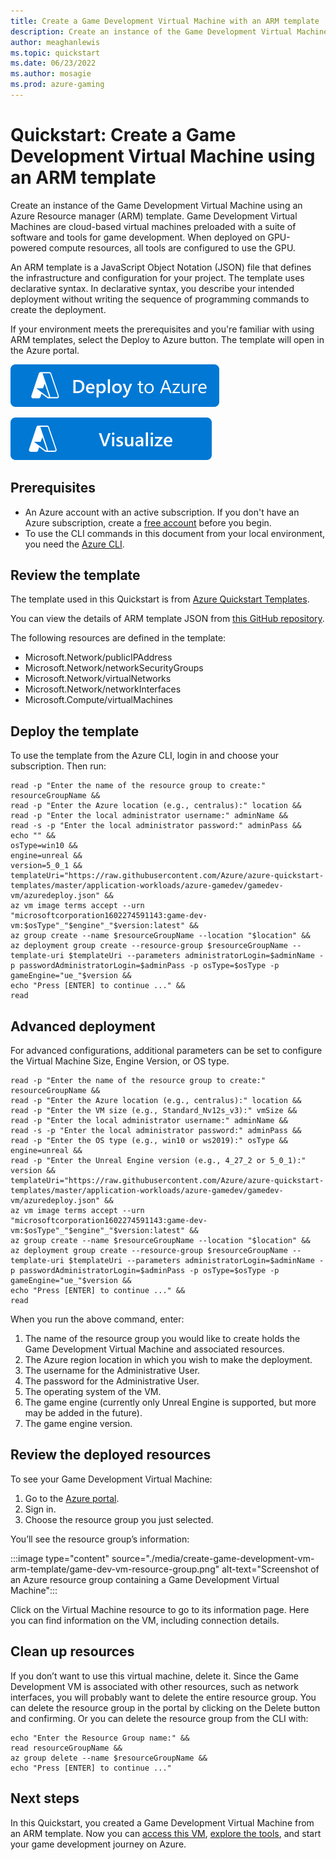 ```yaml
---
title: Create a Game Development Virtual Machine with an ARM template
description: Create an instance of the Game Development Virtual Machine using an Azure Resource Manager (ARM) template.
author: meaghanlewis
ms.topic: quickstart
ms.date: 06/23/2022
ms.author: mosagie
ms.prod: azure-gaming
---
```


# Quickstart: Create a Game Development Virtual Machine using an ARM template

Create an instance of the Game Development Virtual Machine using an Azure Resource manager (ARM) template. Game Development Virtual Machines are cloud-based virtual machines preloaded with a suite of software and tools for game development. When deployed on GPU-powered compute resources, all tools are configured to use the GPU.

An ARM template is a JavaScript Object Notation (JSON) file that defines the infrastructure and configuration for your project. The template uses declarative syntax. In declarative syntax, you describe your intended deployment without writing the sequence of programming commands to create the deployment.

If your environment meets the prerequisites and you're familiar with using ARM templates, select the Deploy to Azure button. The template will open in the Azure portal.

[![Deploy To Azure](https://raw.githubusercontent.com/Azure/azure-quickstart-templates/master/1-CONTRIBUTION-GUIDE/images/deploytoazure.svg?sanitize=true)](https://portal.azure.com/#create/Microsoft.Template/uri/https%3A%2F%2Fraw.githubusercontent.com%2FAzure%2Fazure-quickstart-templates%2Fmaster%2Fapplication-workloads%2Fazure-gamedev%2Fgamedev-vm%2Fazuredeploy.json)

[![Visualize](https://raw.githubusercontent.com/Azure/azure-quickstart-templates/master/1-CONTRIBUTION-GUIDE/images/visualizebutton.svg?sanitize=true)](http://armviz.io/#/?load=https%3A%2F%2Fraw.githubusercontent.com%2FAzure%2Fazure-quickstart-templates%2Fmaster%2Fapplication-workloads%2Fazure-gamedev%2Fgamedev-vm%2Fazuredeploy.json)

## Prerequisites

- An Azure account with an active subscription. If you don't have an Azure subscription, create a [free account](https://azure.microsoft.com/free) before you begin.
- To use the CLI commands in this document from your local environment, you need the [Azure CLI](/cli/azure/install-azure-cli).

## Review the template

The template used in this Quickstart is from [Azure Quickstart Templates](https://azure.microsoft.com/resources/templates/gamedev-vm/).

You can view the details of ARM template JSON from [this GitHub repository](https://github.com/Azure/azure-quickstart-templates/blob/master/application-workloads/azure-gamedev/gamedev-vm/azuredeploy.json).  

<!-- <Add copy of ARM template JSON (it’s really big)> -->

The following resources are defined in the template:

- Microsoft.Network/publicIPAddress
- Microsoft.Network/networkSecurityGroups
- Microsoft.Network/virtualNetworks
- Microsoft.Network/networkInterfaces
- Microsoft.Compute/virtualMachines

## Deploy the template

To use the template from the Azure CLI, login in and choose your subscription. Then run:

```azurecli-interactive
read -p "Enter the name of the resource group to create:" resourceGroupName && 
read -p "Enter the Azure location (e.g., centralus):" location && 
read -p "Enter the local administrator username:" adminName && 
read -s -p "Enter the local administrator password:" adminPass &&
echo "" && 
osType=win10 && 
engine=unreal && 
version=5_0_1 && 
templateUri="https://raw.githubusercontent.com/Azure/azure-quickstart-templates/master/application-workloads/azure-gamedev/gamedev-vm/azuredeploy.json" && 
az vm image terms accept --urn "microsoftcorporation1602274591143:game-dev-vm:$osType"_"$engine"_"$version:latest" && 
az group create --name $resourceGroupName --location "$location" && 
az deployment group create --resource-group $resourceGroupName --template-uri $templateUri --parameters administratorLogin=$adminName -p passwordAdministratorLogin=$adminPass -p osType=$osType -p gameEngine="ue_"$version && 
echo "Press [ENTER] to continue ..." && 
read 
```

## Advanced deployment

For advanced configurations, additional parameters can be set to configure the Virtual Machine Size, Engine Version, or OS type.  

```azurecli-interactive
read -p "Enter the name of the resource group to create:" resourceGroupName && 
read -p "Enter the Azure location (e.g., centralus):" location && 
read -p "Enter the VM size (e.g., Standard_Nv12s_v3):" vmSize && 
read -p "Enter the local administrator username:" adminName && 
read -s -p "Enter the local administrator password:" adminPass && 
read -p "Enter the OS type (e.g., win10 or ws2019):" osType && 
engine=unreal && 
read -p "Enter the Unreal Engine version (e.g., 4_27_2 or 5_0_1):" version && 
templateUri="https://raw.githubusercontent.com/Azure/azure-quickstart-templates/master/application-workloads/azure-gamedev/gamedev-vm/azuredeploy.json" && 
az vm image terms accept --urn "microsoftcorporation1602274591143:game-dev-vm:$osType"_"$engine"_"$version:latest" && 
az group create --name $resourceGroupName --location "$location" && 
az deployment group create --resource-group $resourceGroupName --template-uri $templateUri --parameters administratorLogin=$adminName -p passwordAdministratorLogin=$adminPass -p osType=$osType -p gameEngine="ue_"$version && 
echo "Press [ENTER] to continue ..." && 
read 
```

When you run the above command, enter:

1. The name of the resource group you would like to create holds the Game Development Virtual Machine and associated resources.
1. The Azure region location in which you wish to make the deployment.
1. The username for the Administrative User.
1. The password for the Administrative User.
1. The operating system of the VM.
1. The game engine (currently only Unreal Engine is supported, but more may be added in the future).
1. The game engine version.

## Review the deployed resources

To see your Game Development Virtual Machine:

1. Go to the [Azure portal](https://portal.azure.com).
2. Sign in.
3. Choose the resource group you just selected.

You’ll see the resource group’s information:

:::image type="content" source="./media/create-game-development-vm-arm-template/game-dev-vm-resource-group.png" alt-text="Screenshot of an Azure resource group containing a Game Development Virtual Machine":::

Click on the Virtual Machine resource to go to its information page. Here you can find information on the VM, including connection details.

## Clean up resources

If you don’t want to use this virtual machine, delete it. Since the Game Development VM is associated with other resources, such as network interfaces, you will probably want to delete the entire resource group. You can delete the resource group in the portal by clicking on the Delete button and confirming. Or you can delete the resource group from the CLI with:

```azurecli-interactive
echo "Enter the Resource Group name:" &&
read resourceGroupName &&
az group delete --name $resourceGroupName &&
echo "Press [ENTER] to continue ..."
```

## Next steps

In this Quickstart, you created a Game Development Virtual Machine from an ARM template. Now you can [access this VM](/gaming/azure/game-dev-virtual-machine/create-game-development-vm-for-unreal#access-the-game-development-vm), [explore the tools](/gaming/azure/game-dev-virtual-machine/tools-included-azure-game-dev-kit), and start your game development journey on Azure.  

